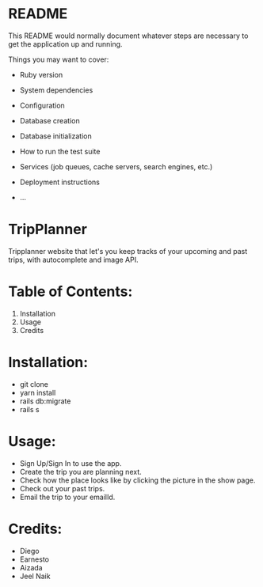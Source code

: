 # README

This README would normally document whatever steps are necessary to get the
application up and running.

Things you may want to cover:

* Ruby version

* System dependencies

* Configuration

* Database creation

* Database initialization

* How to run the test suite

* Services (job queues, cache servers, search engines, etc.)

* Deployment instructions

* ...
# TripPlanner

  Tripplanner website that let's you keep tracks of your upcoming and past trips, with autocomplete and image API.

# Table of Contents:
  
  1. Installation
  2. Usage
  3. Credits
  
# Installation:

  - git clone
  - yarn install
  - rails db:migrate
  - rails s
  
# Usage:
  
  - Sign Up/Sign In to use the app.
  - Create the trip you are planning next.
  - Check how the place looks like by clicking the picture in the show page.
  - Check out your past trips.
  - Email the trip to your emailId.
  
  
# Credits:
  - Diego 
  - Earnesto
  - Aizada
  - Jeel Naik

